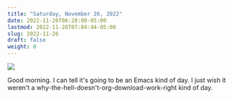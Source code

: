 ```yaml
---
title: "Saturday, November 26, 2022"
date: 2022-11-26T06:28:00-05:00
lastmod: 2022-11-26T07:04:44-05:00
slug: 2022-11-26
draft: false
weight: 0
---
```


<div class="sideImage">

![](/img/small/emacs.png)

</div>

Good morning. I can tell it's going to be an Emacs kind of day. I just wish it weren't a why-the-hell-doesn't-org-download-work-right kind of day.


[//]: # "Exported with love from a post written in Org mode"
[//]: # "- https://github.com/kaushalmodi/ox-hugo"